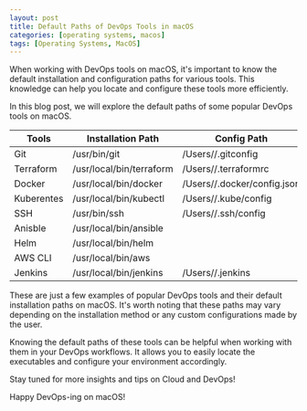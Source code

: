 ```yaml
---
layout: post
title: Default Paths of DevOps Tools in macOS
categories: [operating systems, macos]
tags: [Operating Systems, MacOS]
---
```


When working with DevOps tools on macOS, it's important to know the default installation and configuration paths for various tools. This knowledge can help you locate and configure these tools more efficiently. 

In this blog post, we will explore the default paths of some popular DevOps tools on macOS.

| Tools | Installation Path | Config Path | 
| ----- | ----------------- | ----------- |
| Git | /usr/bin/git | /Users/<username>/.gitconfig | 
| Terraform | /usr/local/bin/terraform | /Users/<username>/.terraformrc |
| Docker | /usr/local/bin/docker | /Users/<username>/.docker/config.json | 
| Kuberentes | /usr/local/bin/kubectl | /Users/<username>/.kube/config | 
| SSH | /usr/bin/ssh | /Users/<username>/.ssh/config | 
| Anisble | /usr/local/bin/ansible | | 
| Helm | /usr/local/bin/helm | |
| AWS CLI | /usr/local/bin/aws | |
| Jenkins | /usr/local/bin/jenkins | /Users/<username>/.jenkins | 



These are just a few examples of popular DevOps tools and their default installation paths on macOS. It's worth noting that these paths may vary depending on the installation method or any custom configurations made by the user.

Knowing the default paths of these tools can be helpful when working with them in your DevOps workflows. It allows you to easily locate the executables and configure your environment accordingly.

Stay tuned for more insights and tips on Cloud and DevOps!

Happy DevOps-ing on macOS!